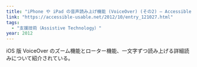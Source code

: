 ```yaml
---
title: "iPhone や iPad の音声読み上げ機能 (VoiceOver) (その2) — Accessible & Usable"
link: "https://accessible-usable.net/2012/10/entry_121027.html"
tags:
  - "支援技術（Assistive Technology）"
year: 2012
---
```


iOS 版 VoiceOver のズーム機能とローター機能、一文字ずつ読み上げる詳細読みについて紹介されている。
